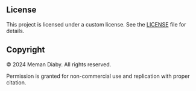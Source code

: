 ## License

This project is licensed under a custom license. See the [LICENSE](LICENSE) file for details.

## Copyright

© 2024 Meman Diaby. All rights reserved.

Permission is granted for non-commercial use and replication with proper citation.
